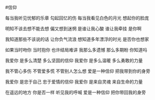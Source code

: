 
#信仰

每当我听见忧郁的乐章
勾起回忆的伤
每当我看见白色的月光
想起你的脸庞

明知不该去想不能去想
偏又想到迷惘
是谁让我心酸
谁让我牵挂
是你啊

我知道那些不该说的话
让你负气流浪
想知道多年漂浮的时光
是否你也想家

如果当时吻你
当时抱你
也许结局难讲
我那么多遗憾
那么多期盼
你知道吗

我爱你
是多么清楚
多么坚固的信仰
我爱你
是多么温暖
多么勇敢的力量

我不管心多伤
不管爱多慌
不管别人怎么想
爱是一种信仰
把我带到你的身旁

我爱你
是忠于自己
忠于爱情的信仰
我爱你
是来自灵魂
来自生命的力量

在遥远的地方
你是否一样
听见我的呼喊
爱是一种信仰
把你带回我的身旁